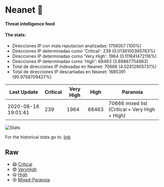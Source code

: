 # Neanet :hocho:
#### Threat intelligence feed
#### The stats:

- Direcciones IP con mala reputacion analizadas: 1756057 (100%)
- Direcciones IP determinadas como 'Critical':  239 (0.0136100365763%)
- Direcciones IP determinadas como 'Very High':  1964 (0.111841472116%)
- Direcciones IP determinadas como 'High':  68463 (3.89867754862)
- Total de direcciones IP indexadas en Neanet:  70666 (4.02412905731%)
- Total de direcciones IP descartadas en Neanet:  1685391 (95.9758709427%)

| Last Update | Critical | Very High | High | Paranoia |
| --- | --- | --- | --- | --- |
| 2020-08-16 19:01:41 | 239 | 1964 | 68463 | 70666 mixed list (Critical + Very High + High)|

![Stats](https://docs.google.com/spreadsheets/d/e/2PACX-1vSnaNMIXVabIpDJjufMlzH7poXnshF3mgd8Is1g9ytUEzVsP5my4Trn8f-xkoLLQ38xpL3HtmUexLo6/pubchart?oid=501124687&format=image)

For the historical stats go to: [link](/stats.csv)
## Raw
- :scream: [Critical](https://raw.githubusercontent.com/JavaGarcia/Neanet/master/blacklists/neanet_critical.txt)
- :fearful: [VeryHigh](https://raw.githubusercontent.com/JavaGarcia/Neanet/master/blacklists/neanet_veryHigh.txtt)
- :frowning: [High](https://raw.githubusercontent.com/JavaGarcia/Neanet/master/blacklists/neanet_high.txt)
- :dizzy_face: [Mixed-Paranoia](https://raw.githubusercontent.com/JavaGarcia/Neanet/master/blacklists/neanet_all.txt)






































































































































































































































